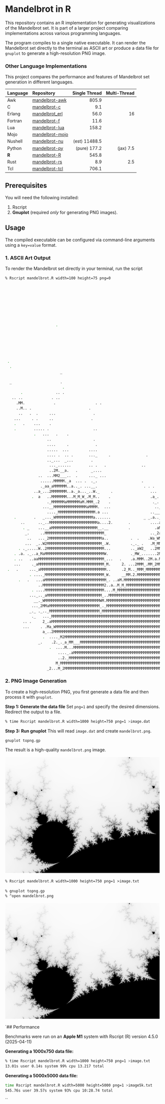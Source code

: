 # Mandelbrot in R

This repository contains an R implementation for generating visualizations of the Mandelbrot set. It is part of a larger project comparing implementations across various programming languages.

The program compiles to a single native executable. It can render the Mandelbrot set directly to the terminal as ASCII art or produce a data file for `gnuplot` to generate a high-resolution PNG image.

### Other Language Implementations

This project compares the performance and features of Mandelbrot set generation in different languages.

| Language    | Repository                                                         | Single Thread   | Multi-Thread |
| :--------   | :----------------------------------------------------------------- | ---------------:| -----------: |
| Awk         | [mandelbrot-awk](https://github.com/jesper-olsen/mandelbrot-awk)     |           805.9 |              |
| C           | [mandelbrot-c](https://github.com/jesper-olsen/mandelbrot-c)       |             9.1 |              |
| Erlang      | [mandelbrot_erl](https://github.com/jesper-olsen/mandelbrot_erl)   |            56.0 |           16 |
| Fortran     | [mandelbrot-f](https://github.com/jesper-olsen/mandelbrot-f)       |            11.6 |              |
| Lua         | [mandelbrot-lua](https://github.com/jesper-olsen/mandelbrot-lua)   |           158.2 |              |
| Mojo        | [mandelbrot-mojo](https://github.com/jesper-olsen/mandelbrot-mojo) |                 |              |
| Nushell     | [mandelbrot-nu](https://github.com/jesper-olsen/mandelbrot-nu)     |   (est) 11488.5 |              |
| Python      | [mandelbrot-py](https://github.com/jesper-olsen/mandelbrot-py)     |    (pure) 177.2 | (jax)    7.5 |
| **R**       | [mandelbrot-R](https://github.com/jesper-olsen/mandelbrot-R)       |           545.8 |              |
| Rust        | [mandelbrot-rs](https://github.com/jesper-olsen/mandelbrot-rs)     |             8.9 |          2.5 |
| Tcl         | [mandelbrot-tcl](https://github.com/jesper-olsen/mandelbrot-tcl)   |           706.1 |              |


## Prerequisites

You will need the following installed:

1.  Rscript
2.  **Gnuplot** (required *only* for generating PNG images).


## Usage

The compiled executable can be configured via command-line arguments using a `key=value` format.

### 1. ASCII Art Output

To render the Mandelbrot set directly in your terminal, run the script


```sh
% Rscript mandelbrot.R width=100 height=75 png=0

                                                                                .


                                                                              ..

                                                                               .
                                                                               . .
                       .                                                        .
                                                                               .
                                                                              .  .      .
                                                                                     . .....
                                                                                 .        .
                                                                                   .      .. . .
                                                                                              ..
 .
  .                                                                                            .
                         _
                                                                                             . .
  _                      .                                                                     _M.
                          .                                                                    .M.
       .               .. .                                                                   ._. ..
   .. ..             . ..                                                                 .  .    ..
     .MM.             .                  . .                                                      ._
     ..M.. .                          .                                                   .        .
      ..   .  .     ...                 .
    ...     . .     ..                 .
    .   .    ...    .
    .        ..... .                    ..
             .   ...   .    .                                                                    .._
                   ..                   .                                                  .    _a..
                   ....     .            .                                              ._  a    .._
                   .....  ...         ....                                                ..a.   .._
                   .... .  .. .       ..._     .                .               ..    ..  a__......_
                   .._...  _...        .                                         .  ._..._._....aa.W
                    ..._......        .. .   .                ..                  .    ....__._.M_WM
                    ..2M.__a.   .      _....                                      .    .  .._a_MMMMM
               ..  ...MM2___..  .     ..._ ...                                         .  M.2MMMMMMM
                ......MMMMM._a  ... .  ._.                    .        .                  ._MMMMMMMM
                ._aa_aMMMMMM..a.._. ...__.                     . . .                     .__aMMMMMMM
             ..a_...2MMMMMMM..a._a..._..W._     .                 ...  ..  .             .2._MMMMMMM
            .  a   ..MMMMMMM...M_M_W_.M_M..    .                  .a_.._  _          _  ..M_MMMMMMMM
                   ._MMMMMMaMMMMMMaM.MMM_.2    .                   ._..M.             __..a_MMMMMMMM
                 ...__MMMMMMMMMMMMMMMaMMMM.  ...                    .._a_.__   .          _.MMMMMMMM
                   ...._MMMMMMMMMMMMMMMMM.a ...                   .._____.22   .          ._MMMMMMMM
    .        .   _..._WMMMMMMMMMMMMMMMMMa.......               _ _.a.._a...     ..       ..._MMMMMMM
       ..      .._..MMMMMMMMMMMMMMMMMMMMMMa....2.       .         ....aM_._.    .a_..     ..aMMMMMMM
        . _    ...__aMMMMMMMMMMMMMMMMMMMMM__.__         .           .aMMMaMM. M.M2Ma. W.  ._.aMMMMMM
         _.     ..MMMMMMMMMMMMMMMMMMMMMMMMMMM_                    .._2aMMMWW.  .__W_..aM......_MMMMM
          ..   ..._2MMMMMMMMMMMMMMMMMMMMMMMMa..          .  .    .Wa_WMMMMM2.a..MMMM.._M.2M.a.._MMMM
         ...  _..W2MMMMMMMMMMMMMMMMMMMMMMMMM_.W.         ._._ .   .M_MMMMMMM.MM.MMMM.MMMaaMaM2MMMMMM
      . ._.....W..2MMMMMMMMMMMMMMMMMMMMMMMMMM...         .._aW2_  ..2MMMMMMM..MWMMMMMMMMMMMMMMMMMMMM
    . .a. ._..a_MaMMMMMMMMMMMMMMMMMMMMMMMMMMMW.          ._MW_.......2MMMMM_aMMMMMMMMMMMMMMMMMMMMMMM
    . ..   ..aaMMMMMMMMMMMMMMMMMMMMMMMMMMMMMM_...   .    .a.MMM..2M.a.MMMMMMMMMMMMMMMMMMMMMMMMMMMMMM
    ...     ._aMMMMMMMMMMMMMMMMMMMMMMMMMMMMMM_M.     2. ...2MMM_.MM_2MMMMMMMMMMMMMMMMMMMMMMMMMMMMMMM
 .   .     ..._aMMMMMMMMMMMMMMMMMMMMMMMMMMMMMM..     .2_M.._MMM_MMMMMMMMMMMMMMMMMMMMMMMMMMMMMMMMMMMM
           . ...._MMMMMMMMMMMMMMMMMMMMMMMMMMM_W.     __MM.2.MMMMMMMMMMMMMMMMMMMMMMMMMMMMMMMMMMMMMMMM
      .   .   ...aMMMMMMMMMMMMMMMMMMMMMMMMMMMM_. ..aM.MMMMMMMMMMMMMMMMMMMMMMMMMMMMMMMMMMMMMMMMMMMMMM
               ..MMMMMMMMMMMMMMMMMMMMMMMMMMMM2..a..M_M_MMMMMMMMMMMMMMMMMMMMMMMMMMMMMMMMMMMMMMMMMMMMM
            . ....MMMMMMMMMMMMMMMMMMMMMMMMMMM....M_MMMMMMMMMMMMMMMMMMMMMMMMMMMMMMMMMMMMMMMMMMMMMMMMM
           ..._.._aMMMMMMMMMMMMMMMMMMMMMMMMM_..MMMMMMMMMMMMMMMMMMMMMMMMMMMMMMMMMMMMMMMMMMMMMMMMMMMMM
             __._WMMMMMMMMMMMMMMMMMMMMMMMMMWM.MMMMMMMMMMMMMMMMMMMMMMMMMMMMMMMMMMMMMMMMMMMMMMMMMMMMMM
            ..._2MMaMMMMMMMMMMMMMMMMMMMMMMM_._MMMMMMMMMMMMMMMMMMMMMMMMMMMMMMMMMMMMMMMMMMMMMMMMMMMMMM
           _._ ._.._MMMMMMMMMMMMMMMMMMMMMMM_MMMMMMMMMMMMMMMMMMMMMMMMMMMMMMMMMMMMMMMMMMMMMMMMMMMMMMMM
            ._   ..._MMMMMMMMMMMMMMMMMMMMMMMMMMMMMMMMMMMMMMMMMMMMMMMMMMMMMMMMMMMMMMMMMMMMMMMMMMMMMMM
        .. .     2_.aMMMMMMMMMMMMMMMMMMMMMMMMMMMMMMMMMMMMMMMMMMMMMMMMMMMMMMMMMMMMMMMMMMMMMMMMMMMMMMM
        ...     . .Ma_WMMMMMMMMMMMMMMMMMMMMMMMMMMMMMMMMMMMMMMMMMMMMMMMMMMMMMMMMMMMMMMMMMMMMMMMMMMMMM
                 a_..2MMMMMMMMMMMMMMMMMMMMMMMMMMMMMMMMMMMMMMMMMMMMMMMMMMMMMMMMMMMMMMMMMMMMMMMMMMMMMM
                 .  ...._M2MMMMMMMMMMMMMMMMMMMMMMMMMMMMMMMMMMMMMMMMMMMMMMMMMMMMMMMMMMMMMMMMMMMMMMMMM
               _.    .2._._a_MM___MMMMMMMMMMMMMMMMMMMMMMMMMMMMMMMMMMMMMMMMMMMMMMMMMMMMMMMMMMMMMMMMMM
                    .  ....M...MMMMMMMMMMMMMMMMMMMMMMMMMMMMMMMMMMMMMMMMMMMMMMMMMMMMMMMMMMMMMMMMMMMMM
                        ...._.aMMMMMMMMMMMMMMMMMMMMMMMMMMMMMMMMMMMMMMMMMMMMMMMMMMMMMMMMMMMMMMMMMMMMM
                        ..2._MMMMMMMMMMMMMMMMMMMMMMMMMMMMMMMMMMMMMMMMMMMMMMMMMMMMMMMMMMMMMMMMMMMMMMM
                       M_MMMMMMMMMMMMMMMMMMMMMMMMMMMMMMMMMMMMMMMMMMMMMMMMMMMMMMMMMMMMMMMMMMMMMMMMMMM
                   _2...M_2MMMMMMMMMMMMMMMMMMMMMMMMMMMMMMMMMMMMMMMMMMMMMMMMMMMMMMMMMMMMMMMMMMMMMMMMM
```

### 2. PNG Image Generation

To create a high-resolution PNG, you first generate a data file and then process it with `gnuplot`.

**Step 1: Generate the data file**
Set `png=1` and specify the desired dimensions. Redirect the output to a file.

```sh
% time Rscript mandelbrot.R width=1000 height=750 png=1 >image.dat
```

**Step 3: Run gnuplot**
This will read `image.dat` and create `mandelbrot.png`.

```sh
gnuplot topng.gp
```
The result is a high-quality `mandelbrot.png` image.

![PNG](https://raw.githubusercontent.com/jesper-olsen/mandelbrot-R/main/mandelbrot.png)


```
% Rscript mandelbrot.R width=1000 height=750 png=1 >image.txt

% gnuplot topng.gp
% ^open mandelbrot.png
```
![PNG](https://raw.githubusercontent.com/jesper-olsen/mandelbrot-R/main/mandelbrot.png)


`## Performance

Benchmarks were run on an **Apple M1** system with Rscript (R) version 4.5.0 (2025-04-11)

**Generating a 1000x750 data file:**
```sh
% time Rscript mandelbrot.R width=1000 height=750 png=1 >image.txt
13.01s user 0.14s system 99% cpu 13.217 total
```

**Generating a 5000x5000 data file:**
```sh
time Rscript mandelbrot.R width=5000 height=5000 png=1 >image5k.txt
545.76s user 39.57s system 93% cpu 10:28.74 total
```
``
